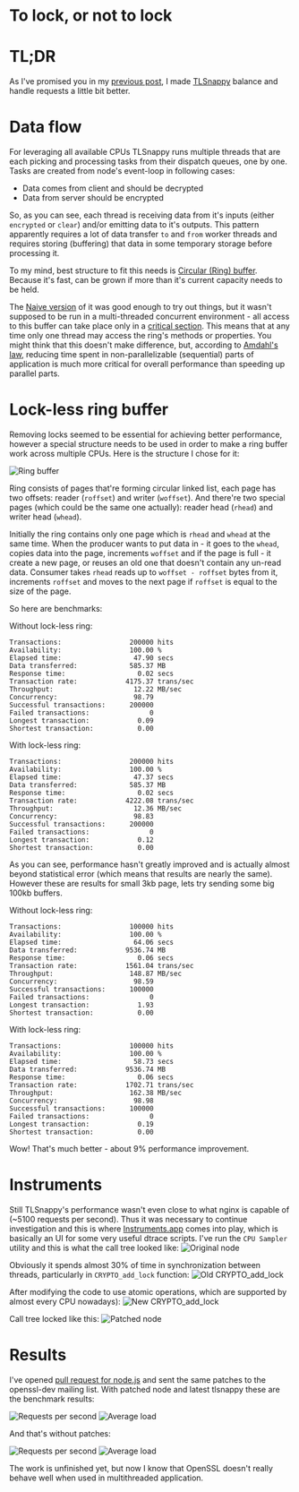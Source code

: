 # To lock, or not to lock

TL;DR
=====

As I've promised you in my [previous post][0], I made [TLSnappy][9] balance and
handle requests a little bit better.

Data flow
=========

For leveraging all available CPUs TLSnappy runs multiple threads that are each
picking and processing tasks from their dispatch queues, one by one. Tasks are
created from node's event-loop in following cases:

* Data comes from client and should be decrypted
* Data from server should be encrypted

So, as you can see, each thread is receiving data from it's inputs (either
`encrypted` or `clear`) and/or emitting data to it's outputs. This pattern
apparently requires a lot of data transfer `to` and `from` worker threads and
requires storing (buffering) that data in some temporary storage before
processing it.

To my mind, best structure to fit this needs is [Circular (Ring) buffer][5].
Because it's fast, can be grown if more than it's current capacity needs to be
held.

The [Naive version][4] of it was good enough to try out things, but it wasn't
supposed to be run in a multi-threaded concurrent environment - all access to
this buffer can take place only in a [critical section][7]. This means that at
any time only one thread may access the ring's methods or properties. You might
think that this doesn't make difference, but, according to [Amdahl's law][8],
reducing time spent in non-parallelizable (sequential) parts of application is
much more critical for overall performance than speeding up parallel parts.

Lock-less ring buffer
=====================

Removing locks seemed to be essential for achieving better performance, however
a special structure needs to be used in order to make a ring buffer work across
multiple CPUs. Here is the structure I chose for it:

![Ring buffer][3]

Ring consists of pages that're forming circular linked list, each page has two
offsets: reader (`roffset`) and writer (`woffset`). And there're two special
pages (which could be the same one actually): reader head (`rhead`) and writer
head (`whead`).

Initially the ring contains only one page which is `rhead` and `whead` at the
same time. When the producer wants to put data in - it goes to the `whead`,
copies data into the page, increments `woffset` and if the page is full - it
create a new page, or reuses an old one that doesn't contain any un-read data.
Consumer takes `rhead` reads up to `woffset - roffset` bytes from it, increments
`roffset` and moves to the next page if `roffset` is equal to the size of the
page.

So here are benchmarks:

Without lock-less ring:
```
Transactions:                 200000 hits
Availability:                 100.00 %
Elapsed time:                  47.90 secs
Data transferred:             585.37 MB
Response time:                  0.02 secs
Transaction rate:            4175.37 trans/sec
Throughput:                    12.22 MB/sec
Concurrency:                   98.79
Successful transactions:      200000
Failed transactions:               0
Longest transaction:            0.09
Shortest transaction:           0.00
```

With lock-less ring:

```
Transactions:                 200000 hits
Availability:                 100.00 %
Elapsed time:                  47.37 secs
Data transferred:             585.37 MB
Response time:                  0.02 secs
Transaction rate:            4222.08 trans/sec
Throughput:                    12.36 MB/sec
Concurrency:                   98.83
Successful transactions:      200000
Failed transactions:               0
Longest transaction:            0.12
Shortest transaction:           0.00
```

As you can see, performance hasn't greatly improved and is actually almost
beyond statistical error (which means that results are nearly the same). However
these are results for small 3kb page, lets try sending some big 100kb buffers.

Without lock-less ring:
```
Transactions:                 100000 hits
Availability:                 100.00 %
Elapsed time:                  64.06 secs
Data transferred:            9536.74 MB
Response time:                  0.06 secs
Transaction rate:            1561.04 trans/sec
Throughput:                   148.87 MB/sec
Concurrency:                   98.59
Successful transactions:      100000
Failed transactions:               0
Longest transaction:            1.93
Shortest transaction:           0.00
```

With lock-less ring:
```
Transactions:                 100000 hits
Availability:                 100.00 %
Elapsed time:                  58.73 secs
Data transferred:            9536.74 MB
Response time:                  0.06 secs
Transaction rate:            1702.71 trans/sec
Throughput:                   162.38 MB/sec
Concurrency:                   98.98
Successful transactions:      100000
Failed transactions:               0
Longest transaction:            0.19
Shortest transaction:           0.00
```

Wow! That's much better - about 9% performance improvement.

Instruments
===========

Still TLSnappy's performance wasn't even close to what nginx is capable of
(~5100 requests per second). Thus it was necessary to continue investigation and
this is where [Instruments.app][10] comes into play, which is basically an UI for some
very useful dtrace scripts. I've run the `CPU Sampler` utility and this is what
the call tree looked like:
![Original node][1]

Obviously it spends almost 30% of time in synchronization between threads,
particularly in `CRYPTO_add_lock` function:
![Old CRYPTO_add_lock][11]

After modifying the code to use atomic operations, which are supported by almost
every CPU nowadays):
![New CRYPTO_add_lock][12]

Call tree locked like this:
![Patched node][2]

Results
=======

I've opened [pull request for node.js][13] and sent the same patches to the
openssl-dev mailing list. With patched node and latest tlsnappy these are the
benchmark results:

![Requests per second][14]
![Average load][15]

And that's without patches:

![Requests per second][16]
![Average load][17]

The work is unfinished yet, but now I know that OpenSSL doesn't really behave
well when used in multithreaded application.

[0]: http://blog.indutny.com/0.benchmarking-tls
[1]: https://raw.github.com/indutny/tlsnappy/master/benchmark/original-node.png
[2]: https://raw.github.com/indutny/tlsnappy/master/benchmark/patched-node.png
[3]: https://raw.github.com/indutny/tlsnappy/master/benchmark/ring.png
[4]: https://github.com/indutny/tlsnappy/blob/old-ring/src/ring.h
[5]: http://en.wikipedia.org/wiki/Circular_buffer
[6]: https://github.com/indutny/tlsnappy/blob/old-ring/src/tlsnappy.cc#L430-433
[7]: http://en.wikipedia.org/wiki/Critical_section
[8]: http://en.wikipedia.org/wiki/Amdahl's_law
[9]: https://github.com/indutny/tlsnappy
[10]: https://developer.apple.com/library/mac/#documentation/DeveloperTools/Conceptual/InstrumentsUserGuide/Introduction/Introduction.html
[11]: https://raw.github.com/indutny/tlsnappy/master/benchmark/old-crypto-add-lock.png
[12]: https://raw.github.com/indutny/tlsnappy/master/benchmark/new-crypto-add-lock.png
[13]: https://github.com/joyent/node/pull/4105
[14]: https://raw.github.com/indutny/tlsnappy/master/benchmark/tlsnappy-rps-2.png
[15]: https://raw.github.com/indutny/tlsnappy/master/benchmark/tlsnappy-load-2.png
[16]: https://raw.github.com/indutny/tlsnappy/master/benchmark/tlsnappy-rps-siege.png
[17]: https://raw.github.com/indutny/tlsnappy/master/benchmark/tlsnappy-load-siege.png
